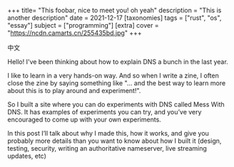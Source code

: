 +++
title= "This foobar, nice to meet you! oh yeah"
description = "This is another description"
date = 2021-12-17
[taxonomies]
tags = ["rust", "os", "essay"]
subject = ["programming"]
[extra]
cover = "https://ncdn.camarts.cn/255435bd.jpg"
+++

中文

Hello! I've been thinking about how to explain DNS a bunch in the last year.

<!-- more -->

I like to learn in a very hands-on way. And so when I write a zine, I often close the zine by saying something like "… and the best way to learn more about this is to play around and experiment!".

So I built a site where you can do experiments with DNS called Mess With DNS. It has examples of experiments you can try, and you’ve very encouraged to come up with your own experiments.

In this post I’ll talk about why I made this, how it works, and give you probably more details than you want to know about how I built it (design, testing, security, writing an authoritative nameserver, live streaming updates, etc)
